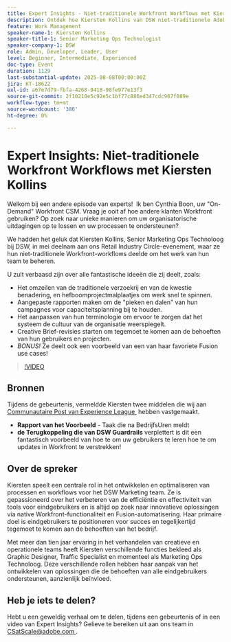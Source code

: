 ```yaml
---
title: Expert Insights - Niet-traditionele Workfront Workflows met Kiersten Kollins
description: Ontdek hoe Kiersten Kollins van DSW niet-traditionele Adobe Workfront-workflows, aangepaste rapportering en Fusion-automatisering gebruikt om marketingactiviteiten te optimaliseren en de efficiëntie van het team te verhogen.
feature: Work Management
speaker-name-1: Kiersten Kollins
speaker-title-1: Senior Marketing Ops Technologist
speaker-company-1: DSW
role: Admin, Developer, Leader, User
level: Beginner, Intermediate, Experienced
doc-type: Event
duration: 1129
last-substantial-update: 2025-08-08T00:00:00Z
jira: KT-18622
exl-id: a67e7d79-fbfa-4268-9418-98fe977e13f3
source-git-commit: 2f10210e5c92e5c1bf77c886ed347cdc967f089e
workflow-type: tm+mt
source-wordcount: '386'
ht-degree: 0%

---
```


# Expert Insights: Niet-traditionele Workfront Workflows met Kiersten Kollins

Welkom bij een andere episode van experts!  Ik ben Cynthia Boon, uw &quot;On-Demand&quot; Workfront CSM. Vraag je ooit af hoe andere klanten Workfront gebruiken? Op zoek naar unieke manieren om uw organisatorische uitdagingen op te lossen en uw processen te ondersteunen?  

We hadden het geluk dat Kiersten Kollins, Senior Marketing Ops Technoloog bij DSW, in mei deelnam aan ons Retail Industry Circle-evenement, waar ze hun niet-traditionele Workfront-workflows deelde om het werk van hun team te beheren.  

U zult verbaasd zijn over alle fantastische ideeën die zij deelt, zoals: 

* Het omzeilen van de traditionele verzoekrij en van de kwestie benadering, en hefboomprojectmalplaatjes om werk snel te spinnen. 
* Aangepaste rapporten maken om de &quot;pieken en dalen&quot; van hun campagnes voor capaciteitsplanning bij te houden. 
* Het aanpassen van hun terminologie om ervoor te zorgen dat het systeem de cultuur van de organisatie weerspiegelt. 
* Creative Brief-revisies starten om tegemoet te komen aan de behoeften van hun gebruikers en projecten. 
* *BONUS!* Ze deelt ook een voorbeeld van een van haar favoriete Fusion use cases!

>[!VIDEO](https://video.tv.adobe.com/v/3469945/?learn=on&enablevpops&captions=dut)

## Bronnen

Tijdens de gebeurtenis, vermeldde Kiersten twee middelen die wij aan [&#x200B; Communautaire Post van Experience League &#x200B;](https://experienceleaguecommunities.adobe.com/t5/workfront-discussions/video-august-2024-workfront-expert-insights-non-traditional/td-p/694315) hebben vastgemaakt.
* **Rapport van het Voorbeeld** - Taak die na BedrijfsUren meldt 
* **de Terugkoppeling die van DSW Guardrails** verplettert is dit een fantastisch voorbeeld van hoe te om uw gebruikers te leren hoe te om updates in Workfront te verstrekken! 

## Over de spreker 

Kiersten speelt een centrale rol in het ontwikkelen en optimaliseren van processen en workflows voor het DSW Marketing team. Ze is gepassioneerd over het verbeteren van de efficiëntie en effectiviteit van tools voor eindgebruikers en is altijd op zoek naar innovatieve oplossingen via native Workfront-functionaliteit en Fusion-automatisering. Haar primaire doel is eindgebruikers te positioneren voor succes en tegelijkertijd tegemoet te komen aan de behoeften van het bedrijf.   

Met meer dan tien jaar ervaring in het verhandelen van creatieve en operationele teams heeft Kiersten verschillende functies bekleed als Graphic Designer, Traffic Specialist en momenteel als Marketing Ops Technoloog. Deze verschillende rollen hebben haar aanpak van het ontwikkelen van oplossingen die de behoeften van alle eindgebruikers ondersteunen, aanzienlijk beïnvloed. 

## Heb je iets te delen?

Hebt u een geweldig verhaal om te delen, tijdens een gebeurtenis of in een video van Expert Insights? Gelieve te bereiken uit aan ons team in [&#x200B; CSatScale@adobe.com &#x200B;](mailto:CSatScale@adobe.com).
